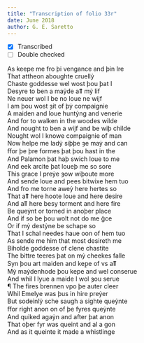 ```yaml
---
title: "Transcription of folio 33r"
date: June 2018
author: G. E. Saretto
---
```


- [x] Transcribed
- [ ] Double checked

As keepe me fro þi vengance and þin Ire  
That attheon aboughte cruellẏ  
Chaste goddesse wel wost þou þat I  
Desyre to ben a maẏde aỻ mẏ lif  
Ne neuer wol I be no loue ne wijf  
I am þou wost ȝit of þẏ compaignie  
A maiden and loue huntẏng and venerie  
And for to walken in the woodes wilde  
And nought to ben a wijf and be wiþ childe  
Nought wol I knowe compaignie of man  
Now helpe me ladẏ siþþe ȝe maẏ and can  
ﬀor þe þre formes þat þou hast in the  
And Palamon þat haþ swich loue to me  
And eek arcite þat loueþ me so sore  
This grace I preẏe ȝow wiþoute more  
And sende loue and pees bitwixe hem tuo  
And fro me torne aweẏ here hertes so  
That aỻ here hoote loue and here desire  
And aỻ here besy torment and here fire  
Be queẏnt or torned in anoþer place  
And if so be þou wolt not do me g̃ce  
Or if mẏ destẏne be schape so  
That I schal needes haue oon of hem tuo  
As sende me him that most desireth me  
Biholde goddesse of clene chastite  
The bittre teeres þat on mẏ cheekes falle  
Syn þou art maiden and keꝑe of vs aỻ  
Mẏ maẏdenhode þou kepe and wel conserue  
And whil I lyue a maide I wol ȝou serue  
¶ The fires brennen vpo þe auter cleer  
Whil Emelye was þus in hire preẏer  
But sodeinlẏ sche saugh a sighte queẏnte  
ﬀor right anon on of þe fyres queẏnte  
And quiked agaẏn and after þat anon  
That oþer fyr was queint and al a gon  
And as it queinte it made a whistlinge  
